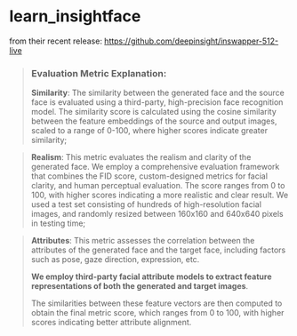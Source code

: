 # learn_insightface

from their recent release: https://github.com/deepinsight/inswapper-512-live


> ### Evaluation Metric Explanation:
> __Similarity__: The similarity between the generated face and the source face is evaluated using a third-party, high-precision face recognition model. The similarity score is calculated using the cosine similarity between the feature embeddings of the source and output images, scaled to a range of 0-100, where higher scores indicate greater similarity;

> __Realism__: This metric evaluates the realism and clarity of the generated face. We employ a comprehensive evaluation framework that combines the FID score, custom-designed metrics for facial clarity, and human perceptual evaluation. The score ranges from 0 to 100, with higher scores indicating a more realistic and clear result. We used a test set consisting of hundreds of high-resolution facial images, and randomly resized between 160x160 and 640x640 pixels in testing time;

> __Attributes__: This metric assesses the correlation between the attributes of the generated face and the target face, including factors such as pose, gaze direction, expression, etc.
>
> **We employ third-party facial attribute models to extract feature representations of both the generated and target images**.
>
> The similarities between these feature vectors are then computed to obtain the final metric score, which ranges from 0 to 100, with higher scores indicating better attribute alignment.
